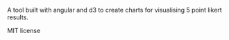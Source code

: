 A tool built with angular and d3 to create charts for visualising 5 point likert results.

MIT license
